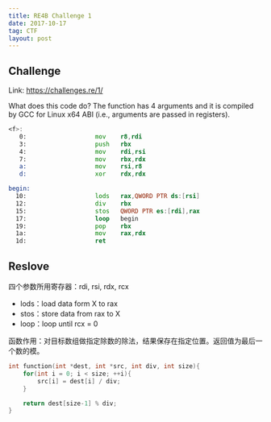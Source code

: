 ```yaml
---
title: RE4B Challenge 1
date: 2017-10-17
tag: CTF
layout: post
---
```


## Challenge

Link: <https://challenges.re/1/>

What does this code do? The function has 4 arguments and it is compiled by GCC for Linux x64 ABI (i.e., arguments are passed in registers).

``` asm
<f>:
   0:                   mov    r8,rdi
   3:                   push   rbx
   4:                   mov    rdi,rsi
   7:                   mov    rbx,rdx
   a:                   mov    rsi,r8
   d:                   xor    rdx,rdx

begin:
  10:                   lods   rax,QWORD PTR ds:[rsi]
  12:                   div    rbx
  15:                   stos   QWORD PTR es:[rdi],rax
  17:                   loop   begin
  19:                   pop    rbx
  1a:                   mov    rax,rdx
  1d:                   ret
```

## Reslove

四个参数所用寄存器：rdi, rsi, rdx, rcx

* lods：load data form X to rax
* stos：store data from rax to X
* loop：loop until rcx = 0

函数作用：对目标数组做指定除数的除法，结果保存在指定位置。返回值为最后一个数的模。

``` c
int function(int *dest, int *src, int div, int size){
    for(int i = 0; i < size; ++i){
        src[i] = dest[i] / div;
    }

    return dest[size-1] % div;
}
```

